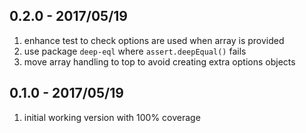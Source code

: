 ## 0.2.0 - 2017/05/19

1. enhance test to check options are used when array is provided
2. use package `deep-eql` where `assert.deepEqual()` fails
3. move array handling to top to avoid creating extra options objects


## 0.1.0 - 2017/05/19

1. initial working version with 100% coverage
